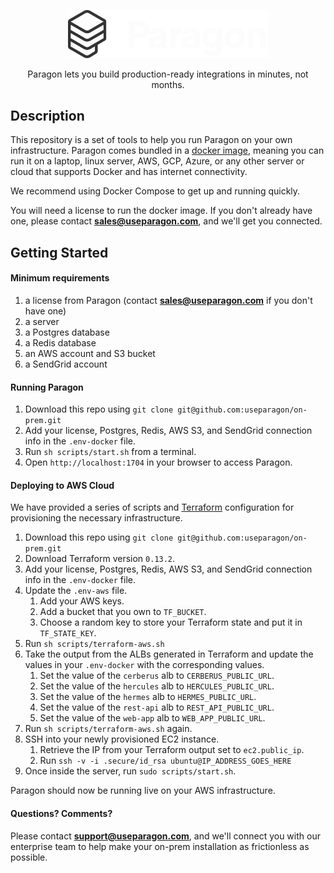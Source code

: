 <p align="center">
  <a href="https://www.useparagon.com/" target="blank"><img src="./assets/paragon-logo-light.png" width="320" alt="Paragon Logo" /></a>
</p>

<p align="center">
  Paragon lets you build production-ready integrations in minutes, not months.
</p>

## Description

This repository is a set of tools to help you run Paragon on your own infrastructure. Paragon comes bundled in a <a href="https://hub.docker.com/repository/docker/useparagon/on-prem">docker image</a>, meaning you can run it on a laptop, linux server, AWS, GCP, Azure, or any other server or cloud that supports Docker and has internet connectivity.

We recommend using Docker Compose to get up and running quickly.

You will need a license to run the docker image. If you don't already have one, please contact [**sales@useparagon.com**](mailto:sales@useparagon.com), and we'll get you connected.

## Getting Started

#### Minimum requirements

1. a license from Paragon (contact [**sales@useparagon.com**](mailto:sales@useparagon.com) if you don't have one)
2. a server
3. a Postgres database
4. a Redis database
5. an AWS account and S3 bucket
6. a SendGrid account

#### Running Paragon

1. Download this repo using `git clone git@github.com:useparagon/on-prem.git`
2. Add your license, Postgres, Redis, AWS S3, and SendGrid connection info in the `.env-docker` file.
3. Run `sh scripts/start.sh` from a terminal.
4. Open `http://localhost:1704` in your browser to access Paragon.

#### Deploying to AWS Cloud

We have provided a series of scripts and [Terraform](https://www.terraform.io/) configuration for provisioning the necessary infrastructure.

1. Download this repo using `git clone git@github.com:useparagon/on-prem.git`
2. Download Terraform version `0.13.2`.
3. Add your license, Postgres, Redis, AWS S3, and SendGrid connection info in the `.env-docker` file.
4. Update the `.env-aws` file.
   1. Add your AWS keys.
   2. Add a bucket that you own to `TF_BUCKET`.
   3. Choose a random key to store your Terraform state and put it in `TF_STATE_KEY`.
5. Run `sh scripts/terraform-aws.sh`
6. Take the output from the ALBs generated in Terraform and update the values in your `.env-docker` with the corresponding values.
   1. Set the value of the `cerberus` alb to `CERBERUS_PUBLIC_URL`.
   2. Set the value of the `hercules` alb to `HERCULES_PUBLIC_URL`.
   3. Set the value of the `hermes` alb to `HERMES_PUBLIC_URL`.
   4. Set the value of the `rest-api` alb to `REST_API_PUBLIC_URL`.
   5. Set the value of the `web-app` alb to `WEB_APP_PUBLIC_URL`.
7. Run `sh scripts/terraform-aws.sh` again.
8. SSH into your newly provisioned EC2 instance.
   1. Retrieve the IP from your Terraform output set to `ec2.public_ip`.
   2. Run `ssh -v -i .secure/id_rsa ubuntu@IP_ADDRESS_GOES_HERE`
9. Once inside the server, run `sudo scripts/start.sh`.

Paragon should now be running live on your AWS infrastructure.

#### Questions? Comments?

Please contact [**support@useparagon.com**](mailto:support@useparagon.com), and we'll connect you with our enterprise team to help make your on-prem installation as frictionless as possible.
